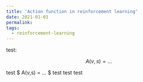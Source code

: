 ```yaml
---
title: 'Action function in reinforcement learning'
date: 2021-01-01
permalink: 
tags:
  - reinforcement-learning
---
```

test:

$$ A(v,s) = ... $$

test $ A(v,s) = ... $ test test test


